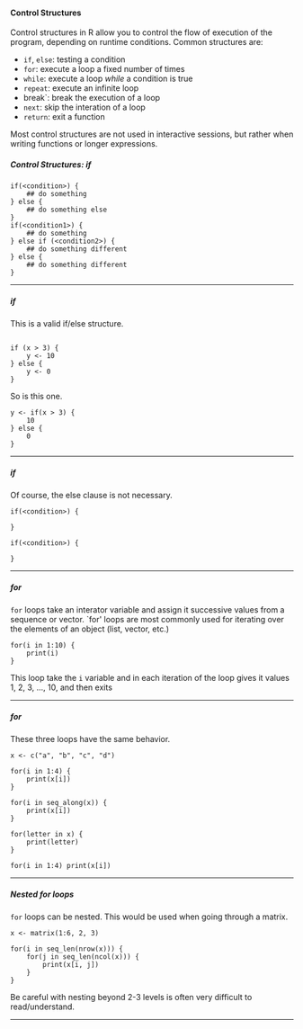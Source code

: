 #### Control Structures

Control structures in R allow you to control the flow of execution of the program, depending on runtime conditions. Common structures are:

- `if`, `else`: testing a condition
- `for`: execute a loop a fixed number of times
- `while`: execute a loop *while* a condition is true
- `repeat`: execute an infinite loop
- break`: break the execution of a loop
- `next`: skip the interation of a loop
- `return`: exit a function

Most control structures are not used in interactive sessions, but rather when writing functions or longer expressions.

##### Control Structures: if
```
if(<condition>) {
    ## do something
} else {
    ## do something else
}
if(<condition1>) {
    ## do something
} else if (<condition2>) {
    ## do something different
} else {
    ## do something different
}
```

---

##### if
This is a valid if/else structure.

```

if (x > 3) {
    y <- 10
} else {
    y <- 0
}
```

So is this one.

```
y <- if(x > 3) {
    10
} else {
    0
}
```

---

##### if
Of course, the else clause is not necessary.

```
if(<condition>) {
    
}

if(<condition>) {
    
}
```

---

##### for
`for` loops take an interator variable and assign it successive values from a sequence or vector. `for' loops are most commonly used for iterating over the elements of an object (list, vector, etc.)

```
for(i in 1:10) {
    print(i)
}
```

This loop take the `i` variable and in each iteration of the loop gives it values 1, 2, 3, ..., 10, and then exits

---

##### for 
These three loops have the same behavior.

```
x <- c("a", "b", "c", "d")

for(i in 1:4) {
    print(x[i])
}

for(i in seq_along(x)) {
    print(x[i])
}

for(letter in x) {
    print(letter)
}

for(i in 1:4) print(x[i])
```

---

##### Nested for loops
`for` loops can be nested. This would be used when going through a matrix.

```
x <- matrix(1:6, 2, 3)

for(i in seq_len(nrow(x))) {
    for(j in seq_len(ncol(x))) {
        print(x[i, j])
    }
}
```

Be careful with nesting beyond 2-3 levels is often very difficult to read/understand.

---


























































